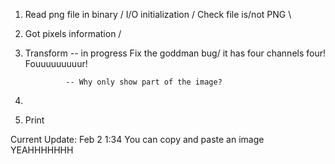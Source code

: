 1. Read png file in binary \/
				I/O initialization \/
				Check file is/not PNG \
1. Got pixels information \/
2. Transform -- in progress 
		Fix the goddman bug\/ it has four channels four! Fouuuuuuuuur!
		
				-- Why only show part of the image?
3.
4. Print 



Current Update:
	Feb 2 1:34 
		You can copy and paste an image YEAHHHHHHH
		
		
		
		